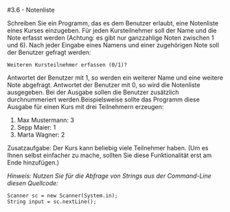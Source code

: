 #3.6 - Notenliste

Schreiben Sie ein Programm, das es dem Benutzer erlaubt, eine Notenliste eines Kurses einzugeben. Für jeden Kursteilnehmer soll der Name und die Note erfasst werden (Achtung: es gibt nur ganzzahlige Noten zwischen 1 und 6). Nach jeder Eingabe eines Namens und einer zugehörigen Note soll der Benutzer gefragt werden:

    Weiteren Kursteilnehmer erfassen (0/1)?

Antwortet der Benutzer mit 1, so werden ein weiterer Name und eine weitere Note abgefragt. Antwortet der Benutzer mit 0, so wird die Notenliste ausgegeben. Bei der Ausgabe sollen die Benutzer zusätzlich durchnummeriert werden.Beispielsweise sollte das Programm diese Ausgabe für einen Kurs mit drei Teilnehmern erzeugen:

1. Max Mustermann: 3
2. Sepp Maier: 1
3. Marta Wagner: 2

Zusatzaufgabe: Der Kurs kann beliebig viele Teilnehmer haben. (Um es Ihnen selbst einfacher zu mache, sollten Sie diese Funktionalität erst am Ende hinzufügen.)

*Hinweis: Nutzen Sie für die Abfrage von Strings aus der Command-Line diesen Quellcode:*

    Scanner sc = new Scanner(System.in);
    String input = sc.nextLine();